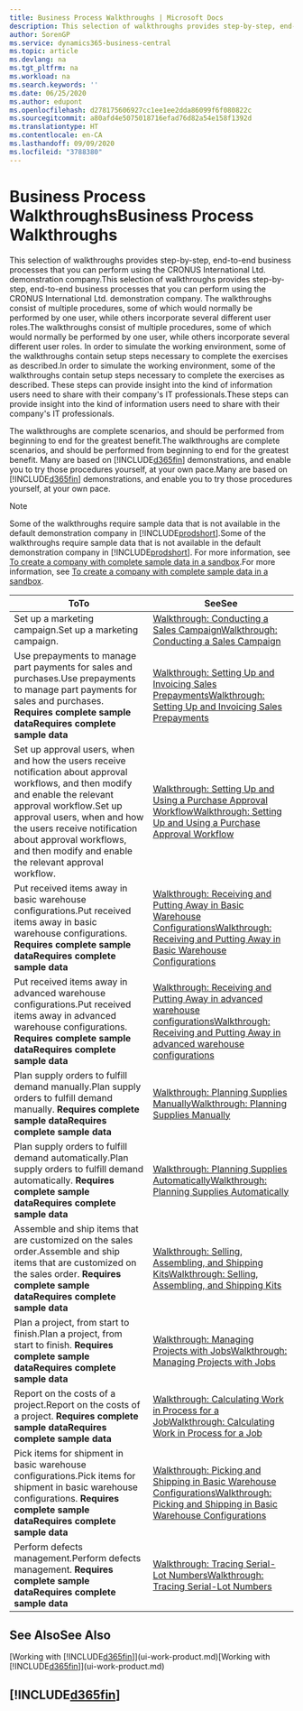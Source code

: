 ```yaml
---
title: Business Process Walkthroughs | Microsoft Docs
description: This selection of walkthroughs provides step-by-step, end-to-end business processes that you can perform using the CRONUS International Ltd. demonstration company. The walkthroughs consist of multiple procedures, some of which would normally be performed by one user, while others incorporate several different user roles. In order to simulate the working environment, some of the walkthroughs contain setup steps necessary to complete the exercises as described. These steps can provide insight into the kind of information users need to share with their company's IT professionals.
author: SorenGP
ms.service: dynamics365-business-central
ms.topic: article
ms.devlang: na
ms.tgt_pltfrm: na
ms.workload: na
ms.search.keywords: ''
ms.date: 06/25/2020
ms.author: edupont
ms.openlocfilehash: d278175606927cc1ee1ee2dda86099f6f080822c
ms.sourcegitcommit: a80afd4e5075018716efad76d82a54e158f1392d
ms.translationtype: HT
ms.contentlocale: en-CA
ms.lasthandoff: 09/09/2020
ms.locfileid: "3788380"
---
```

# <a name="business-process-walkthroughs"></a><span data-ttu-id="bbf31-106">Business Process Walkthroughs</span><span class="sxs-lookup"><span data-stu-id="bbf31-106">Business Process Walkthroughs</span></span>

<span data-ttu-id="bbf31-107">This selection of walkthroughs provides step-by-step, end-to-end business processes that you can perform using the CRONUS International Ltd. demonstration company.</span><span class="sxs-lookup"><span data-stu-id="bbf31-107">This selection of walkthroughs provides step-by-step, end-to-end business processes that you can perform using the CRONUS International Ltd. demonstration company.</span></span> <span data-ttu-id="bbf31-108">The walkthroughs consist of multiple procedures, some of which would normally be performed by one user, while others incorporate several different user roles.</span><span class="sxs-lookup"><span data-stu-id="bbf31-108">The walkthroughs consist of multiple procedures, some of which would normally be performed by one user, while others incorporate several different user roles.</span></span> <span data-ttu-id="bbf31-109">In order to simulate the working environment, some of the walkthroughs contain setup steps necessary to complete the exercises as described.</span><span class="sxs-lookup"><span data-stu-id="bbf31-109">In order to simulate the working environment, some of the walkthroughs contain setup steps necessary to complete the exercises as described.</span></span> <span data-ttu-id="bbf31-110">These steps can provide insight into the kind of information users need to share with their company's IT professionals.</span><span class="sxs-lookup"><span data-stu-id="bbf31-110">These steps can provide insight into the kind of information users need to share with their company's IT professionals.</span></span>  

 <span data-ttu-id="bbf31-111">The walkthroughs are complete scenarios, and should be performed from beginning to end for the greatest benefit.</span><span class="sxs-lookup"><span data-stu-id="bbf31-111">The walkthroughs are complete scenarios, and should be performed from beginning to end for the greatest benefit.</span></span> <span data-ttu-id="bbf31-112">Many are based on [!INCLUDE[d365fin](includes/d365fin_md.md)] demonstrations, and enable you to try those procedures yourself, at your own pace.</span><span class="sxs-lookup"><span data-stu-id="bbf31-112">Many are based on [!INCLUDE[d365fin](includes/d365fin_md.md)] demonstrations, and enable you to try those procedures yourself, at your own pace.</span></span>  

> [!NOTE]
> <span data-ttu-id="bbf31-113">Some of the walkthroughs require sample data that is not available in the default demonstration company in [!INCLUDE[prodshort](includes/prodshort.md)].</span><span class="sxs-lookup"><span data-stu-id="bbf31-113">Some of the walkthroughs require sample data that is not available in the default demonstration company in [!INCLUDE[prodshort](includes/prodshort.md)].</span></span> <span data-ttu-id="bbf31-114">For more information, see [To create a company with complete sample data in a sandbox](across-how-create-sandbox-environment.md#to-create-a-company-with-complete-sample-data-in-a-sandbox).</span><span class="sxs-lookup"><span data-stu-id="bbf31-114">For more information, see [To create a company with complete sample data in a sandbox](across-how-create-sandbox-environment.md#to-create-a-company-with-complete-sample-data-in-a-sandbox).</span></span>

|<span data-ttu-id="bbf31-115">To</span><span class="sxs-lookup"><span data-stu-id="bbf31-115">To</span></span>|<span data-ttu-id="bbf31-116">See</span><span class="sxs-lookup"><span data-stu-id="bbf31-116">See</span></span>|  
|--------|---------|  
|<span data-ttu-id="bbf31-117">Set up a marketing campaign.</span><span class="sxs-lookup"><span data-stu-id="bbf31-117">Set up a marketing campaign.</span></span>|[<span data-ttu-id="bbf31-118">Walkthrough: Conducting a Sales Campaign</span><span class="sxs-lookup"><span data-stu-id="bbf31-118">Walkthrough: Conducting a Sales Campaign</span></span>](walkthrough-conducting-a-sales-campaign.md)|  
|<span data-ttu-id="bbf31-119">Use prepayments to manage part payments for sales and purchases.</span><span class="sxs-lookup"><span data-stu-id="bbf31-119">Use prepayments to manage part payments for sales and purchases.</span></span> <span data-ttu-id="bbf31-120">**Requires complete sample data**</span><span class="sxs-lookup"><span data-stu-id="bbf31-120">**Requires complete sample data**</span></span> |[<span data-ttu-id="bbf31-121">Walkthrough: Setting Up and Invoicing Sales Prepayments</span><span class="sxs-lookup"><span data-stu-id="bbf31-121">Walkthrough: Setting Up and Invoicing Sales Prepayments</span></span>](walkthrough-setting-up-and-invoicing-sales-prepayments.md)|  
|<span data-ttu-id="bbf31-122">Set up approval users, when and how the users receive notification about approval workflows, and then modify and enable the relevant approval workflow.</span><span class="sxs-lookup"><span data-stu-id="bbf31-122">Set up approval users, when and how the users receive notification about approval workflows, and then modify and enable the relevant approval workflow.</span></span>|[<span data-ttu-id="bbf31-123">Walkthrough: Setting Up and Using a Purchase Approval Workflow</span><span class="sxs-lookup"><span data-stu-id="bbf31-123">Walkthrough: Setting Up and Using a Purchase Approval Workflow</span></span>](walkthrough-setting-up-and-using-a-purchase-approval-workflow.md)|  
|<span data-ttu-id="bbf31-124">Put received items away in basic warehouse configurations.</span><span class="sxs-lookup"><span data-stu-id="bbf31-124">Put received items away in basic warehouse configurations.</span></span> <span data-ttu-id="bbf31-125">**Requires complete sample data**</span><span class="sxs-lookup"><span data-stu-id="bbf31-125">**Requires complete sample data**</span></span>|[<span data-ttu-id="bbf31-126">Walkthrough: Receiving and Putting Away in Basic Warehouse Configurations</span><span class="sxs-lookup"><span data-stu-id="bbf31-126">Walkthrough: Receiving and Putting Away in Basic Warehouse Configurations</span></span>](walkthrough-receiving-and-putting-away-in-basic-warehousing.md)|  
|<span data-ttu-id="bbf31-127">Put received items away in advanced warehouse configurations.</span><span class="sxs-lookup"><span data-stu-id="bbf31-127">Put received items away in advanced warehouse configurations.</span></span> <span data-ttu-id="bbf31-128">**Requires complete sample data**</span><span class="sxs-lookup"><span data-stu-id="bbf31-128">**Requires complete sample data**</span></span>|[<span data-ttu-id="bbf31-129">Walkthrough: Receiving and Putting Away in advanced warehouse configurations</span><span class="sxs-lookup"><span data-stu-id="bbf31-129">Walkthrough: Receiving and Putting Away in advanced warehouse configurations</span></span>](walkthrough-receiving-and-putting-away-in-advanced-warehousing.md)|  
|<span data-ttu-id="bbf31-130">Plan supply orders to fulfill demand manually.</span><span class="sxs-lookup"><span data-stu-id="bbf31-130">Plan supply orders to fulfill demand manually.</span></span> <span data-ttu-id="bbf31-131">**Requires complete sample data**</span><span class="sxs-lookup"><span data-stu-id="bbf31-131">**Requires complete sample data**</span></span>|[<span data-ttu-id="bbf31-132">Walkthrough: Planning Supplies Manually</span><span class="sxs-lookup"><span data-stu-id="bbf31-132">Walkthrough: Planning Supplies Manually</span></span>](walkthrough-planning-supplies-manually.md)|  
|<span data-ttu-id="bbf31-133">Plan supply orders to fulfill demand automatically.</span><span class="sxs-lookup"><span data-stu-id="bbf31-133">Plan supply orders to fulfill demand automatically.</span></span> <span data-ttu-id="bbf31-134">**Requires complete sample data**</span><span class="sxs-lookup"><span data-stu-id="bbf31-134">**Requires complete sample data**</span></span>|[<span data-ttu-id="bbf31-135">Walkthrough: Planning Supplies Automatically</span><span class="sxs-lookup"><span data-stu-id="bbf31-135">Walkthrough: Planning Supplies Automatically</span></span>](walkthrough-planning-supplies-automatically.md)|  
|<span data-ttu-id="bbf31-136">Assemble and ship items that are customized on the sales order.</span><span class="sxs-lookup"><span data-stu-id="bbf31-136">Assemble and ship items that are customized on the sales order.</span></span> <span data-ttu-id="bbf31-137">**Requires complete sample data**</span><span class="sxs-lookup"><span data-stu-id="bbf31-137">**Requires complete sample data**</span></span>|[<span data-ttu-id="bbf31-138">Walkthrough: Selling, Assembling, and Shipping Kits</span><span class="sxs-lookup"><span data-stu-id="bbf31-138">Walkthrough: Selling, Assembling, and Shipping Kits</span></span>](walkthrough-selling-assembling-and-shipping-kits.md)|  
|<span data-ttu-id="bbf31-139">Plan a project, from start to finish.</span><span class="sxs-lookup"><span data-stu-id="bbf31-139">Plan a project, from start to finish.</span></span> <span data-ttu-id="bbf31-140">**Requires complete sample data**</span><span class="sxs-lookup"><span data-stu-id="bbf31-140">**Requires complete sample data**</span></span>|[<span data-ttu-id="bbf31-141">Walkthrough: Managing Projects with Jobs</span><span class="sxs-lookup"><span data-stu-id="bbf31-141">Walkthrough: Managing Projects with Jobs</span></span>](walkthrough-managing-projects-with-jobs.md)|  
|<span data-ttu-id="bbf31-142">Report on the costs of a project.</span><span class="sxs-lookup"><span data-stu-id="bbf31-142">Report on the costs of a project.</span></span> <span data-ttu-id="bbf31-143">**Requires complete sample data**</span><span class="sxs-lookup"><span data-stu-id="bbf31-143">**Requires complete sample data**</span></span>|[<span data-ttu-id="bbf31-144">Walkthrough: Calculating Work in Process for a Job</span><span class="sxs-lookup"><span data-stu-id="bbf31-144">Walkthrough: Calculating Work in Process for a Job</span></span>](walkthrough-calculating-work-in-process-for-a-job.md)|  
|<span data-ttu-id="bbf31-145">Pick items for shipment in basic warehouse configurations.</span><span class="sxs-lookup"><span data-stu-id="bbf31-145">Pick items for shipment in basic warehouse configurations.</span></span> <span data-ttu-id="bbf31-146">**Requires complete sample data**</span><span class="sxs-lookup"><span data-stu-id="bbf31-146">**Requires complete sample data**</span></span>|[<span data-ttu-id="bbf31-147">Walkthrough: Picking and Shipping in Basic Warehouse Configurations</span><span class="sxs-lookup"><span data-stu-id="bbf31-147">Walkthrough: Picking and Shipping in Basic Warehouse Configurations</span></span>](walkthrough-picking-and-shipping-in-basic-warehousing.md)|  
|<span data-ttu-id="bbf31-148">Perform defects management.</span><span class="sxs-lookup"><span data-stu-id="bbf31-148">Perform defects management.</span></span> <span data-ttu-id="bbf31-149">**Requires complete sample data**</span><span class="sxs-lookup"><span data-stu-id="bbf31-149">**Requires complete sample data**</span></span>|[<span data-ttu-id="bbf31-150">Walkthrough: Tracing Serial-Lot Numbers</span><span class="sxs-lookup"><span data-stu-id="bbf31-150">Walkthrough: Tracing Serial-Lot Numbers</span></span>](walkthrough-tracing-serial-lot-numbers.md)|  

## <a name="see-also"></a><span data-ttu-id="bbf31-151">See Also</span><span class="sxs-lookup"><span data-stu-id="bbf31-151">See Also</span></span>

<span data-ttu-id="bbf31-152">[Working with [!INCLUDE[d365fin](includes/d365fin_md.md)]](ui-work-product.md)</span><span class="sxs-lookup"><span data-stu-id="bbf31-152">[Working with [!INCLUDE[d365fin](includes/d365fin_md.md)]](ui-work-product.md)</span></span>  

## [!INCLUDE[d365fin](includes/free_trial_md.md)]  
